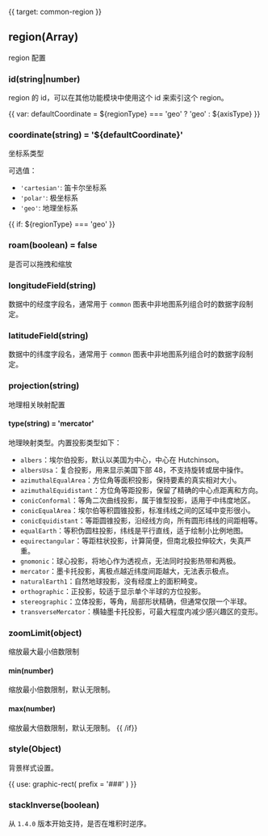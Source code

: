 {{ target: common-region }}

<!-- IRegionSpec -->

## region(Array)

region 配置

<!-- 图表布局配置 -->
<!-- IRegionSpec -->

### id(string|number)

region 的 id，可以在其他功能模块中使用这个 id 来索引这个 region。

{{ var: defaultCoordinate = ${regionType} === 'geo' ? 'geo' : ${axisType} }}

### coordinate(string) = '${defaultCoordinate}'

坐标系类型

可选值：

- `'cartesian'`: 笛卡尔坐标系
- `'polar'`: 极坐标系
- `'geo'`: 地理坐标系

{{ if: ${regionType} === 'geo' }}

### roam(boolean) = false

是否可以拖拽和缩放

### longitudeField(string)

数据中的经度字段名，通常用于 `common` 图表中非地图系列组合时的数据字段制定。

### latitudeField(string)

数据中的纬度字段名，通常用于 `common` 图表中非地图系列组合时的数据字段制定。

### projection(string)

地理相关映射配置

#### type(string) = 'mercator'

地理映射类型。内置投影类型如下：

- `albers`：埃尔伯投影，默认以美国为中心，中心在 Hutchinson。
- `albersUsa`：复合投影，用来显示美国下部 48，不支持旋转或居中操作。
- `azimuthalEqualArea`：方位角等面积投影，保持要素的真实相对大小。
- `azimuthalEquidistant`：方位角等距投影，保留了精确的中心点距离和方向。
- `conicConformal`：等角二次曲线投影，属于锥型投影，适用于中纬度地区。
- `conicEqualArea`：埃尔伯等积圆锥投影，标准纬线之间的区域中变形很小。
- `conicEquidistant`：等距圆锥投影，沿经线方向，所有圆形纬线的间距相等。
- `equalEarth`：等积伪圆柱投影，纬线是平行直线，适于绘制小比例地图。
- `equirectangular`：等距柱状投影，计算简便，但南北极拉伸较大，失真严重。
- `gnomonic`：球心投影，将地心作为透视点，无法同时投影热带和两极。
- `mercator`：墨卡托投影，离极点越近纬度间距越大，无法表示极点。
- `naturalEarth1`：自然地球投影，没有经度上的面积畸变。
- `orthographic`：正投影，较适于显示单个半球的方位投影。
- `stereographic`：立体投影，等角，局部形状精确，但通常仅限一个半球。
- `transverseMercator`：横轴墨卡托投影，可最大程度内减少感兴趣区的变形。

### zoomLimit(object)

缩放最大最小倍数限制

#### min(number)

缩放最小倍数限制，默认无限制。

#### max(number)

缩放最大倍数限制，默认无限制。
{{ /if}}

### style(Object)

背景样式设置。

{{ use: graphic-rect(
  prefix = '###'
) }}

### stackInverse(boolean)

从 `1.4.0` 版本开始支持，是否在堆积时逆序。
